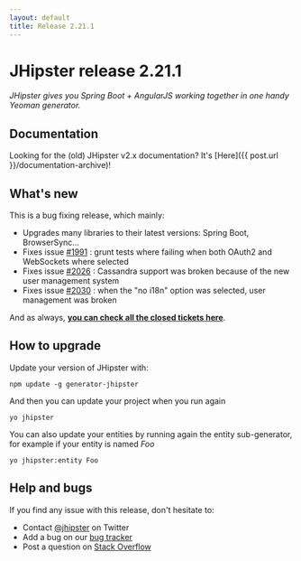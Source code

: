 ```yaml
---
layout: default
title: Release 2.21.1
---
```


JHipster release 2.21.1
==================

*JHipster gives you Spring Boot + AngularJS working together in one handy Yeoman generator.*

Documentation
----------

Looking for the (old) JHipster v2.x documentation? It's [Here]({{ post.url }}/documentation-archive)!

What's new
----------

This is a bug fixing release, which mainly:

- Upgrades many libraries to their latest versions: Spring Boot, BrowserSync...
- Fixes issue [#1991](https://github.com/jhipster/generator-jhipster/issues/1991) : grunt tests where failing when both OAuth2 and WebSockets where selected
- Fixes issue [#2026](https://github.com/jhipster/generator-jhipster/issues/2026) : Cassandra support was broken because of the new user management system
- Fixes issue [#2030](https://github.com/jhipster/generator-jhipster/issues/2030) : when the "no i18n" option was selected, user management was broken

And as always, __[you can check all the closed tickets here](https://github.com/jhipster/generator-jhipster/issues?q=milestone%3A2.21.1+is%3Aclosed)__.

How to upgrade
------------

Update your version of JHipster with:

```
npm update -g generator-jhipster
```

And then you can update your project when you run again

```
yo jhipster
```

You can also update your entities by running again the entity sub-generator, for example if your entity is named _Foo_

```
yo jhipster:entity Foo
```

Help and bugs
--------------

If you find any issue with this release, don't hesitate to:

- Contact [@jhipster](https://twitter.com/jhipster) on Twitter
- Add a bug on our [bug tracker](https://github.com/jhipster/generator-jhipster/issues?state=open)
- Post a question on [Stack Overflow](http://stackoverflow.com/tags/jhipster/info)
